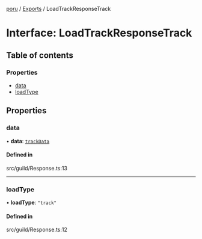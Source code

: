 [poru](../README.md) / [Exports](../modules.md) / LoadTrackResponseTrack

# Interface: LoadTrackResponseTrack

## Table of contents

### Properties

- [data](LoadTrackResponseTrack.md#data)
- [loadType](LoadTrackResponseTrack.md#loadtype)

## Properties

### data

• **data**: [`trackData`](trackData.md)

#### Defined in

src/guild/Response.ts:13

___

### loadType

• **loadType**: ``"track"``

#### Defined in

src/guild/Response.ts:12
